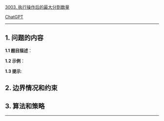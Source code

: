 [3003. 执行操作后的最大分割数量](https://leetcode.cn/problems/maximize-the-number-of-partitions-after-operations)

[ChatGPT](chat.openai.com)

---

## 1. 问题的内容
**1.1 题目描述**：

**1.2 示例**：

**1.3 提示**:

## 2. 边界情况和约束


## 3. 算法和策略

---

